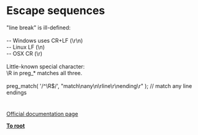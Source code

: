 # Escape sequences



"line break" is ill-defined:<br><br> -- Windows uses CR+LF (\r\n)<br> -- Linux LF (\n)<br> -- OSX CR (\r)<br><br>Little-known special character:<br>\R in preg_* matches all three.<br><br>preg_match( &apos;/^\R$/&apos;, "match\nany\\n\rline\r\nending\r" ); // match any line endings  

#

[Official documentation page](https://www.php.net/manual/en/regexp.reference.escape.php)

**[To root](/README.md)**